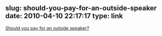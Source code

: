 slug: should-you-pay-for-an-outside-speaker
date: 2010-04-10 22:17:17
type: link
---

[Should you pay for an outside speaker?](http://www.scottberkun.com/blog/2010/should-you-pay-for-an-outside-speaker/)
